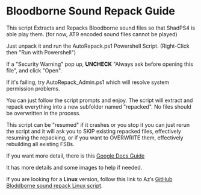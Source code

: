 # Bloodborne Sound Repack Guide
This script Extracts and Repacks Bloodborne sound files so that ShadPS4 is able play them. (for now, AT9 encoded sound files cannot be played)

Just unpack it and run the AutoRepack.ps1 Powershell Script. (Right-Click then "Run with Powershell")

If a "Security Warning" pop up, __UNCHECK__ "Always ask before opening this file", and click "Open".

If it's failing, try AutoRepack_Admin.ps1 which will resolve system permission problems.

You can just follow the script prompts and enjoy. The script will extract and repack everything into a new subfolder named "repacked". No files should be overwritten in the process.

This script can be "resumed" if it crashes or you stop it you can just rerun the script and it will ask you to SKIP existing repacked files, effectively resuming the repacking, or if you want to OVERWRITE them, effectively rebuilding all existing FSBs.

If you want more detail, there is this [Google Docs Guide](https://docs.google.com/document/d/e/2PACX-1vRyZW18yDhWC3VmTGkfXCronfiEJxJ31zbsitic7QoBq7hIYB5pfF40N-QH7qToF47sTu1UHcFhBEhH/pub) 

It has more details and some images to help if needed.

If you are looking for a **Linux** version, follow this link to Az’s [GitHub Bloddborne sound repack Linux script](https://github.com/ItsAzM8/bloodborne-sound-repack-linux).
